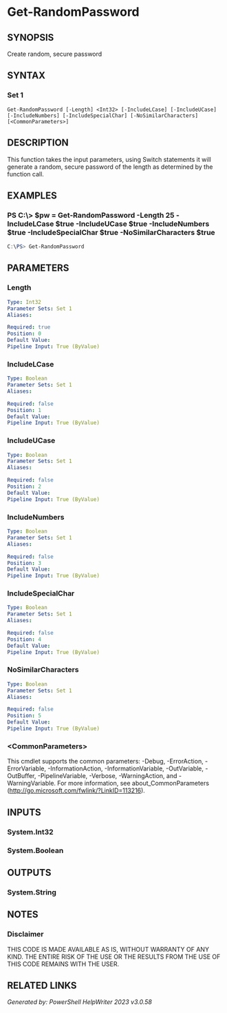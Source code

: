 ﻿# Get-RandomPassword

## SYNOPSIS
Create random, secure password

## SYNTAX

### Set 1
```
Get-RandomPassword [-Length] <Int32> [-IncludeLCase] [-IncludeUCase] [-IncludeNumbers] [-IncludeSpecialChar] [-NoSimilarCharacters] [<CommonParameters>]
```

## DESCRIPTION
This function takes the input parameters, using Switch statements it will generate a random, secure password of the length as determined by the function call.

## EXAMPLES

### PS C:\\\> $pw = Get-RandomPassword -Length 25 -IncludeLCase $true -IncludeUCase $true -IncludeNumbers $true -IncludeSpecialChar $true  -NoSimilarCharacters $true

```powershell
C:\PS> Get-RandomPassword
```

## PARAMETERS

### Length


```yaml
Type: Int32
Parameter Sets: Set 1
Aliases: 

Required: true
Position: 0
Default Value: 
Pipeline Input: True (ByValue)
```

### IncludeLCase


```yaml
Type: Boolean
Parameter Sets: Set 1
Aliases: 

Required: false
Position: 1
Default Value: 
Pipeline Input: True (ByValue)
```

### IncludeUCase


```yaml
Type: Boolean
Parameter Sets: Set 1
Aliases: 

Required: false
Position: 2
Default Value: 
Pipeline Input: True (ByValue)
```

### IncludeNumbers


```yaml
Type: Boolean
Parameter Sets: Set 1
Aliases: 

Required: false
Position: 3
Default Value: 
Pipeline Input: True (ByValue)
```

### IncludeSpecialChar


```yaml
Type: Boolean
Parameter Sets: Set 1
Aliases: 

Required: false
Position: 4
Default Value: 
Pipeline Input: True (ByValue)
```

### NoSimilarCharacters


```yaml
Type: Boolean
Parameter Sets: Set 1
Aliases: 

Required: false
Position: 5
Default Value: 
Pipeline Input: True (ByValue)
```

### \<CommonParameters\>
This cmdlet supports the common parameters: -Debug, -ErrorAction, -ErrorVariable, -InformationAction, -InformationVariable, -OutVariable, -OutBuffer, -PipelineVariable, -Verbose, -WarningAction, and -WarningVariable. For more information, see about_CommonParameters (http://go.microsoft.com/fwlink/?LinkID=113216).

## INPUTS

### System.Int32


### System.Boolean


## OUTPUTS

### System.String


## NOTES

### Disclaimer
THIS CODE IS MADE AVAILABLE AS IS, WITHOUT WARRANTY OF ANY KIND. THE ENTIRE RISK OF THE USE OR THE RESULTS FROM THE USE OF THIS CODE REMAINS WITH THE USER.

## RELATED LINKS


*Generated by: PowerShell HelpWriter 2023 v3.0.58*
